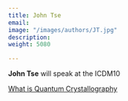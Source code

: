 ```yaml
---
title: John Tse
email: 
image: "/images/authors/JT.jpg"
description: 
weight: 5080

---
```


**John Tse** will speak at the ICDM10

[What is Quantum Crystallography](/topics/01_what-is-quantum-crystallography)

